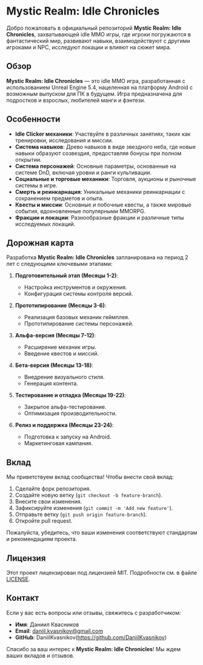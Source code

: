 # Mystic Realm: Idle Chronicles

Добро пожаловать в официальный репозиторий **Mystic Realm: Idle Chronicles**, захватывающей idle MMO игры, где игроки погружаются в фантастический мир, развивают навыки, взаимодействуют с другими игроками и NPC, исследуют локации и влияют на сюжет мира.

## Обзор
**Mystic Realm: Idle Chronicles** — это idle MMO игра, разработанная с использованием Unreal Engine 5.4, нацеленная на платформу Android с возможным выпуском для ПК в будущем. Игра предназначена для подростков и взрослых, любителей манги и фэнтези.

## Особенности
- **Idle Clicker механики**: Участвуйте в различных занятиях, таких как тренировки, исследования и миссии.
- **Система навыков**: Древо навыков в виде звездного неба, где новые навыки образуют созвездия, предоставляя бонусы при полном открытии.
- **Система персонажей**: Основные параметры, основанные на системе DnD, включая уровни и ранги культивации.
- **Социальные и торговые механики**: Торговля, аукционы и рыночные системы в игре.
- **Смерть и реинкарнация**: Уникальные механики реинкарнации с сохранением предметов и опыта.
- **Квесты и миссии**: Основные и побочные квесты, а также мировые события, вдохновленные популярными MMORPG.
- **Фракции и локации**: Разнообразные фракции и различные типы исследуемых локаций.

## Дорожная карта
Разработка **Mystic Realm: Idle Chronicles** запланирована на период 2 лет с следующими ключевыми этапами:

1. **Подготовительный этап (Месяцы 1-2)**:
   - Настройка инструментов и окружения.
   - Конфигурация системы контроля версий.

2. **Прототипирование (Месяцы 3-6)**:
   - Реализация базовых механик геймплея.
   - Прототипирование системы персонажей.

3. **Альфа-версия (Месяцы 7-12)**:
   - Расширение механик игры.
   - Введение квестов и миссий.

4. **Бета-версия (Месяцы 13-18)**:
   - Внедрение визуального стиля.
   - Генерация контента.

5. **Тестирование и отладка (Месяцы 19-22)**:
   - Закрытое альфа-тестирование.
   - Оптимизация производительности.

6. **Релиз и поддержка (Месяцы 23-24)**:
   - Подготовка к запуску на Android.
   - Маркетинговая кампания.

## Вклад
Мы приветствуем вклад сообщества! Чтобы внести свой вклад:

1. Сделайте форк репозитория.
2. Создайте новую ветку (`git checkout -b feature-branch`).
3. Внесите свои изменения.
4. Зафиксируйте изменения (`git commit -m 'Add new feature'`).
5. Отправьте ветку (`git push origin feature-branch`).
6. Откройте pull request.

Пожалуйста, убедитесь, что ваши изменения соответствуют стандартам и рекомендациям проекта.

## Лицензия
Этот проект лицензирован под лицензией MIT. Подробности см. в файле [LICENSE](LICENSE).

## Контакт
Если у вас есть вопросы или отзывы, свяжитесь с разработчиком:

- **Имя**: Даниил Квасников
- **Email**: daniil.kvasnikov@gmail.com
- **GitHub**: DaniilKvasnikov(https://github.com/DaniilKvasnikov)

Спасибо за ваш интерес к **Mystic Realm: Idle Chronicles**! Мы ждем ваших вкладов и отзывов.
